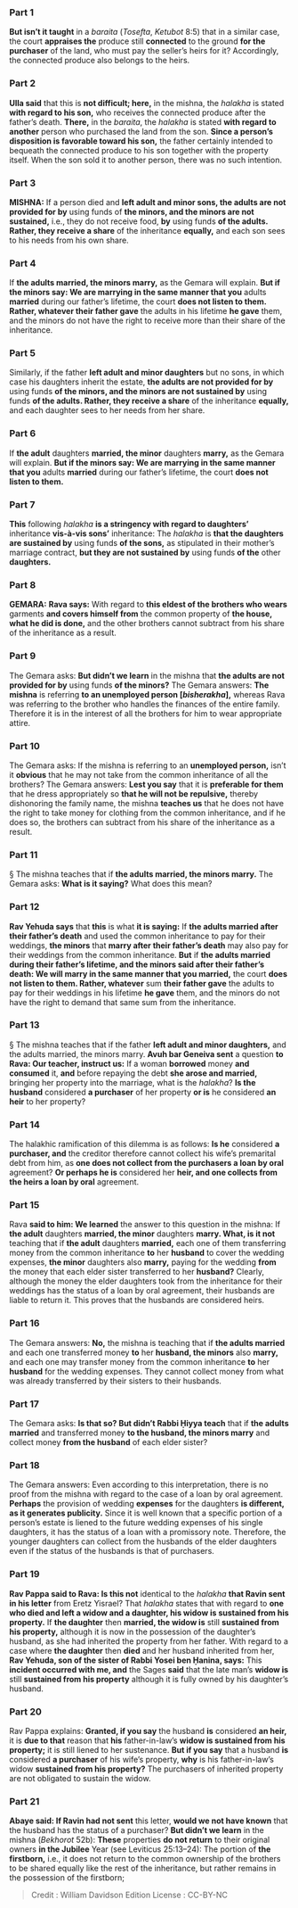 
### Part 1
<b>But isn’t it taught</b> in a <i>baraita</i> (<i>Tosefta</i>, <i>Ketubot</i> 8:5) that in a similar case, the court <b>appraises the</b> produce still <b>connected</b> to the ground <b>for the purchaser</b> of the land, who must pay the seller’s heirs for it? Accordingly, the connected produce also belongs to the heirs.

### Part 2
<b>Ulla said</b> that this is <b>not difficult; here,</b> in the mishna, the <i>halakha</i> is stated <b>with regard to his son,</b> who receives the connected produce after the father’s death. <b>There,</b> in the <i>baraita</i>, the <i>halakha</i> is stated <b>with regard to another</b> person who purchased the land from the son. <b>Since a person’s disposition is favorable toward his son,</b> the father certainly intended to bequeath the connected produce to his son together with the property itself. When the son sold it to another person, there was no such intention.

### Part 3
<strong>MISHNA:</strong> If a person died and <b>left adult and minor sons, the adults are not provided for by</b> using funds of <b>the minors, and the minors are not sustained,</b> i.e., they do not receive food, <b>by</b> using funds <b>of the adults. Rather, they receive a share</b> of the inheritance <b>equally,</b> and each son sees to his needs from his own share.

### Part 4
If <b>the adults married, the minors marry,</b> as the Gemara will explain. <b>But if the minors say: We are marrying in the same manner that you</b> adults <b>married</b> during our father’s lifetime, the court <b>does not listen to them. Rather, whatever their father gave</b> the adults in his lifetime <b>he gave</b> them, and the minors do not have the right to receive more than their share of the inheritance.

### Part 5
Similarly, if the father <b>left adult and minor daughters</b> but no sons, in which case his daughters inherit the estate, <b>the adults are not provided for by</b> using funds <b>of the minors, and the minors are not sustained by</b> using funds <b>of the adults. Rather, they receive a share</b> of the inheritance <b>equally,</b> and each daughter sees to her needs from her share.

### Part 6
If <b>the adult</b> daughters <b>married, the minor</b> daughters <b>marry,</b> as the Gemara will explain. <b>But if the minors say: We are marrying in the same manner that you</b> adults <b>married</b> during our father’s lifetime, the court <b>does not listen to them.</b>

### Part 7
<b>This</b> following <i>halakha</i> <b>is a stringency with regard to daughters’</b> inheritance <b>vis-à-vis sons’</b> inheritance: The <i>halakha</i> is <b>that the daughters are sustained by</b> using funds <b>of the sons,</b> as stipulated in their mother’s marriage contract, <b>but they are not sustained by</b> using funds <b>of the</b> other <b>daughters.</b>

### Part 8
<strong>GEMARA:</strong> <b>Rava says:</b> With regard to <b>this eldest of the brothers who wears</b> garments <b>and covers himself from</b> the common property of <b>the house, what he did is done,</b> and the other brothers cannot subtract from his share of the inheritance as a result.

### Part 9
The Gemara asks: <b>But didn’t we learn</b> in the mishna that <b>the adults are not provided for by</b> using funds <b>of the minors?</b> The Gemara answers: <b>The mishna</b> is referring <b>to an unemployed person [<i>bisherakha</i>],</b> whereas Rava was referring to the brother who handles the finances of the entire family. Therefore it is in the interest of all the brothers for him to wear appropriate attire.

### Part 10
The Gemara asks: If the mishna is referring to an <b>unemployed person,</b> isn’t it <b>obvious</b> that he may not take from the common inheritance of all the brothers? The Gemara answers: <b>Lest you say</b> that it is <b>preferable for them</b> that he dress appropriately so <b>that he will not be repulsive,</b> thereby dishonoring the family name, the mishna <b>teaches us</b> that he does not have the right to take money for clothing from the common inheritance, and if he does so, the brothers can subtract from his share of the inheritance as a result.

### Part 11
§ The mishna teaches that if <b>the adults married, the minors marry.</b> The Gemara asks: <b>What is it saying?</b> What does this mean?

### Part 12
<b>Rav Yehuda says</b> that <b>this</b> is what <b>it is saying:</b> If <b>the adults married after their father’s death</b> and used the common inheritance to pay for their weddings, <b>the minors</b> that <b>marry after their father’s death</b> may also pay for their weddings from the common inheritance. <b>But</b> if <b>the adults married during their father’s lifetime, and the minors said after their father’s death: We will marry in the same manner that you married,</b> the court <b>does not listen to them. Rather, whatever</b> sum <b>their father gave</b> the adults to pay for their weddings in his lifetime <b>he gave</b> them, and the minors do not have the right to demand that same sum from the inheritance.

### Part 13
§ The mishna teaches that if the father <b>left adult and minor daughters,</b> and the adults married, the minors marry. <b>Avuh bar Geneiva sent</b> a question <b>to Rava: Our teacher, instruct us:</b> If a woman <b>borrowed</b> money <b>and consumed</b> it, <b>and</b> before repaying the debt <b>she arose and married,</b> bringing her property into the marriage, what is the <i>halakha</i>? <b>Is the husband</b> considered <b>a purchaser</b> of her property <b>or is</b> he considered <b>an heir</b> to her property?

### Part 14
The halakhic ramification of this dilemma is as follows: <b>Is he</b> considered <b>a purchaser, and</b> the creditor therefore cannot collect his wife’s premarital debt from him, as <b>one does not collect from the purchasers a loan by oral</b> agreement? <b>Or perhaps he is</b> considered her <b>heir, and one collects from the heirs a loan by oral</b> agreement.

### Part 15
Rava <b>said to him: We learned</b> the answer to this question in the mishna: If <b>the adult</b> daughters <b>married, the minor</b> daughters <b>marry. What, is it not</b> teaching that if <b>the adult</b> daughters <b>married,</b> each one of them transferring money from the common inheritance <b>to</b> her <b>husband</b> to cover the wedding expenses, <b>the minor</b> daughters also <b>marry,</b> paying for the wedding <b>from</b> the money that each elder sister transferred to her <b>husband?</b> Clearly, although the money the elder daughters took from the inheritance for their weddings has the status of a loan by oral agreement, their husbands are liable to return it. This proves that the husbands are considered heirs.

### Part 16
The Gemara answers: <b>No,</b> the mishna is teaching that if <b>the adults married</b> and each one transferred money <b>to</b> her <b>husband, the minors</b> also <b>marry,</b> and each one may transfer money from the common inheritance <b>to</b> her <b>husband</b> for the wedding expenses. They cannot collect money from what was already transferred by their sisters to their husbands.

### Part 17
The Gemara asks: <b>Is that so? But didn’t Rabbi Ḥiyya teach</b> that if <b>the adults married</b> and transferred money <b>to the husband, the minors marry</b> and collect money <b>from the husband</b> of each elder sister?

### Part 18
The Gemara answers: Even according to this interpretation, there is no proof from the mishna with regard to the case of a loan by oral agreement. <b>Perhaps</b> the provision of wedding <b>expenses</b> for the daughters <b>is different, as it generates publicity.</b> Since it is well known that a specific portion of a person’s estate is liened to the future wedding expenses of his single daughters, it has the status of a loan with a promissory note. Therefore, the younger daughters can collect from the husbands of the elder daughters even if the status of the husbands is that of purchasers.

### Part 19
<b>Rav Pappa said to Rava: Is this not</b> identical to the <i>halakha</i> <b>that Ravin sent in his letter</b> from Eretz Yisrael? That <i>halakha</i> states that with regard to <b>one who died and left a widow and a daughter, his widow is sustained from his property.</b> If <b>the daughter</b> then <b>married, the widow is</b> still <b>sustained from his property,</b> although it is now in the possession of the daughter’s husband, as she had inherited the property from her father. With regard to a case where <b>the daughter</b> then <b>died</b> and her husband inherited from her, <b>Rav Yehuda, son of the sister of Rabbi Yosei ben Ḥanina, says:</b> This <b>incident occurred with me, and</b> the Sages <b>said</b> that the late man’s <b>widow is</b> still <b>sustained from his property</b> although it is fully owned by his daughter’s husband.

### Part 20
Rav Pappa explains: <b>Granted, if you say</b> the husband <b>is</b> considered <b>an heir,</b> it is <b>due to that</b> reason that <b>his</b> father-in-law’s <b>widow is sustained from his property;</b> it is still liened to her sustenance. <b>But if you say</b> that a husband <b>is</b> considered <b>a purchaser</b> of his wife’s property, <b>why</b> is his father-in-law’s widow <b>sustained from his property?</b> The purchasers of inherited property are not obligated to sustain the widow.

### Part 21
<b>Abaye said: If Ravin had not sent</b> this letter, <b>would we not have known</b> that the husband has the status of a purchaser? <b>But didn’t we learn</b> in the mishna (<i>Bekhorot</i> 52b): <b>These</b> properties <b>do not return</b> to their original owners <b>in the Jubilee</b> Year (see Leviticus 25:13–24): The portion of <b>the firstborn,</b> i.e., it does not return to the common ownership of the brothers to be shared equally like the rest of the inheritance, but rather remains in the possession of the firstborn;

>Credit : William Davidson Edition
>License : CC-BY-NC